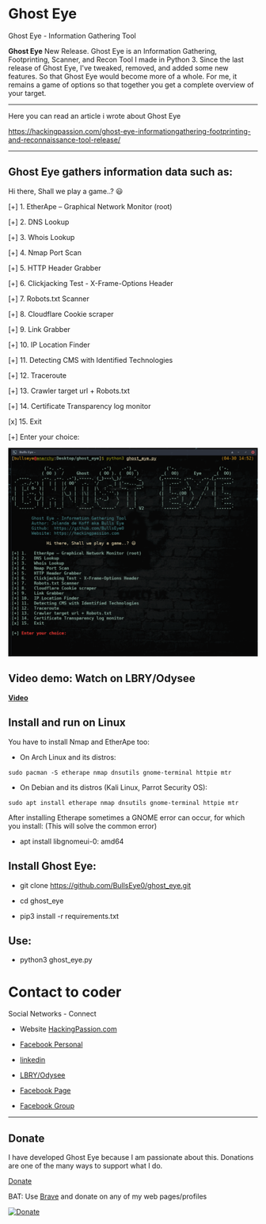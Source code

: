 # Ghost Eye
Ghost Eye - Information Gathering Tool
<div>

**Ghost Eye** New Release. Ghost Eye is an Information Gathering, Footprinting, Scanner, and Recon Tool I made in Python 3. Since the last release of Ghost Eye, I've tweaked, removed, and added some new features. So that Ghost Eye would become more of a whole. For me, it remains a game of options so that together you get a complete overview of your target.

****
Here you can read an article i wrote about Ghost Eye

https://hackingpassion.com/ghost-eye-informationgathering-footprinting-and-reconnaissance-tool-release/

****


## Ghost Eye gathers information data such as:

Hi there, Shall we play a game..? 😃

[+] 1.   EtherApe – Graphical Network Monitor (root)

[+] 2.   DNS Lookup

[+] 3.   Whois Lookup

[+] 4.   Nmap Port Scan

[+] 5.   HTTP Header Grabber

[+] 6.   Clickjacking Test - X-Frame-Options Header

[+] 7.   Robots.txt Scanner

[+] 8.   Cloudflare Cookie scraper

[+] 9.   Link Grabber

[+] 10.  IP Location Finder

[+] 11.  Detecting CMS with Identified Technologies

[+] 12.  Traceroute

[+] 13.  Crawler target url + Robots.txt

[+] 14.  Certificate Transparency log monitor

[x] 15.  Exit

[+] Enter your choice:

![Screenshot](featured-image.png)

  
## Video demo: Watch on LBRY/Odysee

**[Video](https://open.lbry.com/@hackingpassion:9/Ghost-Eye-Informationgathering-Footprinting-Scanner-and-Recon-Tool-Release:3)**


## Install and run on Linux
 
You have to install Nmap and EtherApe too:

  
* On Arch Linux and its distros: 
```
sudo pacman -S etherape nmap dnsutils gnome-terminal httpie mtr
```

  
* On Debian and its distros (Kali Linux, Parrot Security OS): 
```
sudo apt install etherape nmap dnsutils gnome-terminal httpie mtr
```

After installing Etherape sometimes a GNOME error can occur, for which you install: (This will solve the common error)
* apt install libgnomeui-0: amd64

    
    
## Install Ghost Eye:
* git clone https://github.com/BullsEye0/ghost_eye.git

* cd ghost_eye
  
* pip3 install -r requirements.txt

  
## Use:
* python3 ghost_eye.py


# Contact to coder
Social Networks - Connect

* Website [HackingPassion.com](https://hackingpassion.com)

* [Facebook Personal](https://www.facebook.com/jolandadekoff)

* [linkedin](https://www.linkedin.com/in/jolandadekoff/)

* [LBRY/Odysee](https://lbry.tv/$/invite/@hackingpassion:9)

* [Facebook Page](https://www.facebook.com/ethical.hack.group)

* [Facebook Group](https://www.facebook.com/groups/ethical.hack.group/)
  
  

***

## Donate


I have developed Ghost Eye because I am passionate about this. 
Donations are one of the many ways to support what I do.

[Donate](https://bullseye0.com/donate)

BAT: Use [Brave](https://brave.com/bul891) and donate on any of my web pages/profiles

[![Donate](https://img.shields.io/badge/Donate-PayPal-green.svg)](https://www.paypal.com/cgi-bin/webscr?cmd=_s-xclick&hosted_button_id=R96YN2PUS8V8W)

